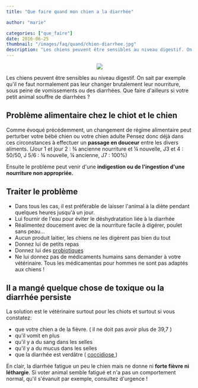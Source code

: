 ```yaml
---
title: "Que faire quand mon chien a la diarrhée"

author: "marie"

categories: ["que_faire"]
date: 2016-06-25
thumbnail: "/images/faq/quand/chien-diarrhee.jpg"
description: "Les chiens peuvent être sensibles au niveau digestif. On sait par exemple qu'il ne faut normalement pas leur changer brutalement leur nourriture, sous peine de vomissements ou des diarrhées. Que faire d'ailleurs si votre petit animal souffre de diarrhées ?"
---
```

<p align="center"><img src="/images/faq/quand/malade.jpg"/></p>


Les chiens peuvent être sensibles au niveau digestif. On sait par exemple qu'il ne faut normalement pas leur changer brutalement leur nourriture, sous peine de vomissements ou des diarrhées. Que faire d'ailleurs si votre petit animal souffre de diarrhées ?



## Problème alimentaire chez le chiot et le chien ##

Comme évoqué précédemment, un changement de régime alimentaire peut perturber votre bébé chien ou votre chien adulte Pensez donc déjà dans ces circonstances à effectuer un <b>passage en douceur</b> entre les divers aliments. (Jour 1 et jour 2 : ¾ ancienne nourriture et ¼ nouvelle, J3 et 4 : 50/50, J 5/6 : ¾ nouvelle, ¼ ancienne, J7 : 100%)

Ensuite le problème peut venir d'une <b>indigestion ou de l'ingestion d'une nourriture non appropriée. </b>

## Traiter le problème ##
 <ul> <li> Dans tous les cas, il est préférable de laisser l'animal à la diète pendant quelques heures jusqu'à un jour. </li>
<li> Lui fournir de l'eau pour éviter le déshydratation liée à la diarrhée </li>
 <li>Réalimentez doucement avec de la nourriture facile à digérer, poulet sans peau... </li>
<li> Aucun produit laitier, les chiens ne les digèrent pas bien du tout</li>
<li> Donnez lui de petits repas</li>
<li>Donnez lui des <a href="https://www.amazon.fr/s/?ie=UTF8&keywords=probiotique+chien&tag=googhydr0a8-21&index=aps&hvadid=85491826208&hvpos=1t1&hvexid=&hvnetw=g&hvrand=12737299415149796145&hvpone=&hvptwo=&hvqmt=e&hvdev=c&ref=pd_sl_9128ujyvry_e" target=_"blank" >probiotiques </a></li>
<li>Ne lui donnez pas de médicaments humains sans demander à votre vétérinaire. Tous les médicamentas pour hommes ne sont pas adaptés aux chiens !</li></ul>



## Il a mangé quelque chose de toxique ou la diarrhée persiste ##
La solution est le vétérinaire surtout pour les chiots et surtout si vous constatez:
<ul><li>que votre chien a de la fièvre. ( il ne doit pas avoir plus de 39,7 )</li>
<li>qu'il vomit en plus </li>
<li>qu'il y a du sang dans les selles </li>
<li>qu'il y a du mucus dans les selles </li>
<li>que la diarrhée est verdâtre ( <a href="http://www.chiens-online.com/nos-fiches-les-principales-maladies-parasitaires-digestives-en-elevage-fiche-2070-page-7.html" target=_"blank > coccidiose </a> )</li></ul>



En clair, la diarrhée fatigue un peu le chien mais ne donne ni <b>forte fièvre ni léthargie</b>. Si voter animal semble fatigué et n'a pas un comportement normal, qu'il s'évanuit par exemple, consultez d'urgence !